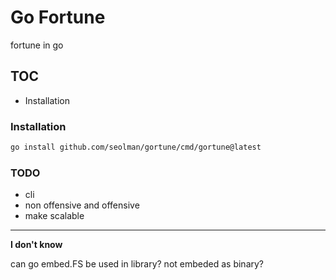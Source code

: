 # Go Fortune
fortune in go

## TOC
- Installation

### Installation

```bash
go install github.com/seolman/gortune/cmd/gortune@latest
```

### TODO

- cli
- non offensive and offensive
- make scalable

---

**I don't know**

can go embed.FS be used in library? not embeded as binary?


